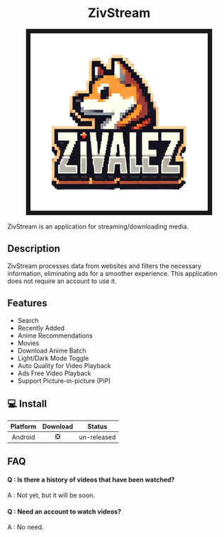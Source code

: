 <h1 align="center">
  ZivStream
</h1>

<p align="center">
<img src="https://github.com/Zivalez/ZivalezStreamAPP/blob/master/ZivalezFP.png" width="400" height="400" border="10"/>
</p>

ZivStream is an application for streaming/downloading media.

## Description


ZivStream processes data from websites and filters the necessary information, eliminating ads for a smoother experience. This application does not require an account to use it.
## Features

- Search
- Recently Added
- Anime Recommendations
- Movies
- Download Anime Batch
- Light/Dark Mode Toggle
- Auto Quality for Video Playback
- Ads Free Video Playback
- Support Picture-in-picture (PiP)

## 💻 Install

Platform | Download | Status
:-: | :-: | :-: |
Android | ❎ | un-released

## FAQ

#### Q : Is there a history of videos that have been watched?

A : Not yet, but it will be soon.

#### Q : Need an account to watch videos?

A : No need.

